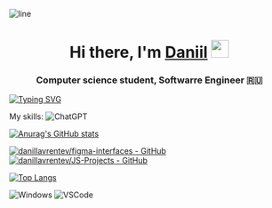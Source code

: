 

![line](https://capsule-render.vercel.app/api?type=rect&color=gradient&height=2)

<h1 align="center">Hi there, I'm <a href="https://daniilshat.ru/" target="_blank">Daniil</a> 
<img src="https://github.com/blackcater/blackcater/raw/main/images/Hi.gif" height="32"/></h1>
<h3 align="center">Computer science student, Softwarre Engineer 🇷🇺</h3>

[![Typing SVG](https://readme-typing-svg.herokuapp.com?font=Fira+Code&pause=1000&width=435&lines=Hello+World)](https://git.io/typing-svg)

My skills:
![ChatGPT](https://img.shields.io/badge/chatGPT-74aa9c?style=for-the-badge&logo=openai&logoColor=white)

[![Anurag's GitHub stats](https://github-readme-stats.vercel.app/api?username=danillavrentev)](https://github.com/anuraghazra/github-readme-stats)
  

[![danillavrentev/figma-interfaces - GitHub](https://gh-card.dev/repos/danillavrentev/figma-interfaces.svg?fullname=)](https://github.com/danillavrentev/figma-interfaces)
[![danillavrentev/JS-Projects - GitHub](https://gh-card.dev/repos/danillavrentev/JS-Projects.svg?fullname=)](https://github.com/danillavrentev/JS-Projects)

[![Top Langs](https://github-readme-stats.vercel.app/api/top-langs/?username=anuraghazra)](https://github.com/danillavrentev/github-readme-stats)

![Windows](https://img.shields.io/badge/Windows%2011-0078D6.svg?&style=for-the-badge&logo=windows%2011&logoColor=white)
![VSCode](https://img.shields.io/badge/visual%20studio%20code-007ACC.svg?&style=for-the-badge&logo=visual-studio-code&logoColor=white)



